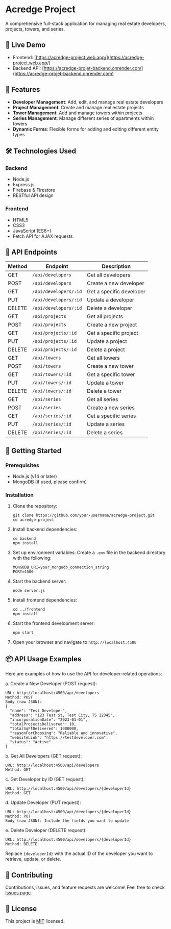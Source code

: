 # Acredge Project
A comprehensive full-stack application for managing real estate developers, projects, towers, and series.

## 🌟 Live Demo
- Frontend: [https://acredge-project.web.app/](https://acredge-project.web.app/)
- Backend API: [https://acredge-projet-backend.onrender.com](https://acredge-projet-backend.onrender.com)

## 🚀 Features
- **Developer Management**: Add, edit, and manage real estate developers
- **Project Management**: Create and manage real estate projects
- **Tower Management**: Add and manage towers within projects
- **Series Management**: Manage different series of apartments within towers
- **Dynamic Forms**: Flexible forms for adding and editing different entity types

## 🛠️ Technologies Used
### Backend
- Node.js
- Express.js
- Firebase & Firestore
- RESTful API design

### Frontend
- HTML5
- CSS3
- JavaScript (ES6+)
- Fetch API for AJAX requests

## 🔧 API Endpoints
| Method | Endpoint | Description |
|--------|----------|-------------|
| GET    | `/api/developers` | Get all developers |
| POST   | `/api/developers` | Create a new developer |
| GET    | `/api/developers/:id` | Get a specific developer |
| PUT    | `/api/developers/:id` | Update a developer |
| DELETE | `/api/developers/:id` | Delete a developer |
| GET    | `/api/projects` | Get all projects |
| POST   | `/api/projects` | Create a new project |
| GET    | `/api/projects/:id` | Get a specific project |
| PUT    | `/api/projects/:id` | Update a project |
| DELETE | `/api/projects/:id` | Delete a project |
| GET    | `/api/towers` | Get all towers |
| POST   | `/api/towers` | Create a new tower |
| GET    | `/api/towers/:id` | Get a specific tower |
| PUT    | `/api/towers/:id` | Update a tower |
| DELETE | `/api/towers/:id` | Delete a tower |
| GET    | `/api/series` | Get all series |
| POST   | `/api/series` | Create a new series |
| GET    | `/api/series/:id` | Get a specific series |
| PUT    | `/api/series/:id` | Update a series |
| DELETE | `/api/series/:id` | Delete a series |

## 🚀 Getting Started
### Prerequisites
- Node.js (v14 or later)
- MongoDB (if used, please confirm)

### Installation
1. Clone the repository:
   ```
   git clone https://github.com/your-username/acredge-project.git
   cd acredge-project
   ```

2. Install backend dependencies:
   ```
   cd backend
   npm install
   ```

3. Set up environment variables:
   Create a `.env` file in the backend directory with the following:
   ```
   MONGODB_URI=your_mongodb_connection_string
   PORT=4500
   ```

4. Start the backend server:
   ```
   node server.js
   ```

5. Install frontend dependencies:
   ```
   cd ../frontend
   npm install
   ```

6. Start the frontend development server:
   ```
   npm start
   ```

7. Open your browser and navigate to `http://localhost:4500`

## 📦 API Usage Examples

Here are examples of how to use the API for developer-related operations:

a. Create a New Developer (POST request):
```
URL: http://localhost:4500/api/developers
Method: POST
Body (raw JSON):
{
  "name": "Test Developer",
  "address": "123 Test St, Test City, TS 12345",
  "incorporationDate": "2023-01-01",
  "totalProjectsDelivered": 10,
  "totalSqFtDelivered": 1000000,
  "reasonForChoosing": "Reliable and innovative",
  "websiteLink": "https://testdeveloper.com",
  "status": "Active"
}
```

b. Get All Developers (GET request):
```
URL: http://localhost:4500/api/developers
Method: GET
```

c. Get Developer by ID (GET request):
```
URL: http://localhost:4500/api/developers/{developerId}
Method: GET
```

d. Update Developer (PUT request):
```
URL: http://localhost:4500/api/developers/{developerId}
Method: PUT
Body (raw JSON): Include the fields you want to update
```

e. Delete Developer (DELETE request):
```
URL: http://localhost:4500/api/developers/{developerId}
Method: DELETE
```

Replace `{developerId}` with the actual ID of the developer you want to retrieve, update, or delete.

## 🤝 Contributing
Contributions, issues, and feature requests are welcome! Feel free to check [issues page](https://github.com/your-username/acredge-project/issues).

## 📝 License
This project is [MIT](https://choosealicense.com/licenses/mit/) licensed.
